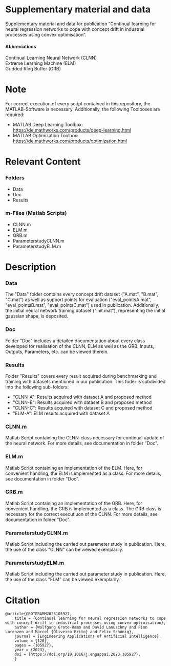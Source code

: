 # Supplementary material and data
Supplementary material and data for publication “Continual learning for neural regression networks to cope with concept drift in industrial processes using convex optimisation”.
#### Abbreviations
Continual Learning Neural Network (CLNN) <br />
Extreme Learning Machine (ELM) <br />
Gridded Ring Buffer (GRB)
# Note
For correct execution of every script contained in this repository, the MATLAB-Software is necessary. Additionally, the following Toolboxes are required:
- MATLAB Deep Learning Toolbox: https://de.mathworks.com/products/deep-learning.html
- MATLAB Optimization Toolbox: https://de.mathworks.com/products/optimization.html
# Relevant Content
### Folders
- Data
- Doc
- Results
### m-Files (Matlab Scripts)
- CLNN.m
- ELM.m
- GRB.m
- ParameterstudyCLNN.m
- ParameterstudyELM.m
# Description
### Data
The "Data" folder contains every concept drift dataset ("A.mat", "B.mat", "C.mat") as well as support points for evaluation ("eval_pointsA.mat", "eval_pointsB.mat", "eval_pointsC.mat") used in publication. Additionally, the initial neural network training dataset ("init.mat"), representing the initial gaussian shape, is deposited. 
### Doc
Folder "Doc" includes a detailed documentation about every class developed for realisation of the CLNN, ELM as well as the GRB. Inputs, Outputs, Parameters, etc. can be viewed therein. 
### Results
Folder "Results" covers every result acquired during benchmarking and training with datasets mentioned in our publication. This foder is subdivided into the following sub-folders:
- "CLNN-A": Results acquired with dataset A and proposed method
- "CLNN-B": Results acquired with dataset B and proposed method
- "CLNN-C": Results acquired with dataset C and proposed method
- "ELM-A": ELM results acquired with dataset A
### CLNN.m
Matlab Script containing the CLNN-class necessary for continual update of the neural network. For more details, see documentation in folder "Doc". 
### ELM.m
Matlab Script containing an implementation of the ELM. Here, for convenient handling, the ELM is implemented as a class. For more details, see documentation in folder "Doc". 
### GRB.m
Matlab Script containing an implementation of the GRB. Here, for convenient handling, the GRB is implemented as a class. The GRB class is necessary for the correct executiuon of the CLNN. For more details, see documentation in folder "Doc". 
### ParameterstudyCLNN.m
Matlab Script including the carried out parameter study in publication. Here, the use of the class "CLNN" can be viewed exemplarily.
### ParameterstudyELM.m
Matlab Script including the carried out parameter study in publication. Here, the use of the class "ELM" can be viewed exemplarily.
# Citation

    @article{GROTERAMM2023105927,
        title = {Continual learning for neural regression networks to cope with concept drift in industrial processes using convex optimisation},
        author = {Wolfgang Grote-Ramm and David Lanuschny and Finn Lorenzen and Marcel {Oliveira Brito} and Felix Schönig},
        journal = {Engineering Applications of Artificial Intelligence},
        volume = {120},
        pages = {105927},
        year = {2023},
        doi = {https://doi.org/10.1016/j.engappai.2023.105927},
        }

